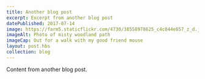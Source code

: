 ```yaml
---
title: Another blog post
excerpt: Excerpt from another blog post
datePublished: 2017-07-14
image: https://farm5.staticflickr.com/4730/38558978625_c4c844e857_z_d.jpg
imageAlt: Photo of misty woodland path 
imageCap: Out for a walk with my good friend mouse
layout: post.hbs
collection: blog
---
```


Content from another blog post.
